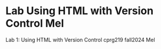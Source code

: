 # Lab Using HTML with Version Control Mel
 Lab 1: Using HTML with Version Control cprg219 fall2024 Mel
